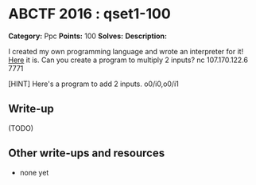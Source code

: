 # ABCTF 2016 : qset1-100

**Category:** Ppc
**Points:** 100
**Solves:** 
**Description:**

I created my own programming language and wrote an interpreter for it! [Here](https://gist.github.com/bobacadodl/ba0ae21af8204d9fa8bab566f4186565) it is. Can you create a program to multiply 2 inputs? nc 107.170.122.6 7771


[HINT] Here's a program to add 2 inputs.
o0/i0,o0/i1

## Write-up

(TODO)

## Other write-ups and resources

* none yet
